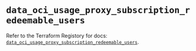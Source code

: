 # `data_oci_usage_proxy_subscription_redeemable_users`

Refer to the Terraform Registory for docs: [`data_oci_usage_proxy_subscription_redeemable_users`](https://registry.terraform.io/providers/oracle/oci/6.18.0/docs/data-sources/usage_proxy_subscription_redeemable_users).
